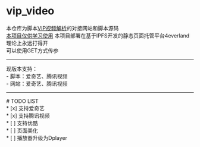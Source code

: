 # vip_video

本仓库为脚本[VIP视频解析](https://scriptcat.org/script-show-page/792)的对接网站和脚本源码<br>
<u>本项目仅供学习使用</u>
本项目部署在基于IPFS开发的静态页面托管平台4everland<br>
理论上永远打得开<br>
可以使用GET方式传参<br>

<hr>
现版本支持：<br>
  - 脚本：爱奇艺、腾讯视频<br>
  - 网站：爱奇艺、腾讯视频<br>
<hr>
# TODO LIST<br>
* [x] 支持爱奇艺<br>
* [x] 支持腾讯视频<br>
* [ ] 支持优酷<br>
* [ ] 页面美化<br>
* [ ] 播放器升级为Dplayer
